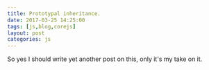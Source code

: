 ```yaml
---
title: Prototypal inheritance.
date: 2017-03-25 14:25:00
tags: [js,blog,corejs]
layout: post
categories: js
---
```


So yes I should write yet another post on this, only it's my take on it.

<!-- more -->


